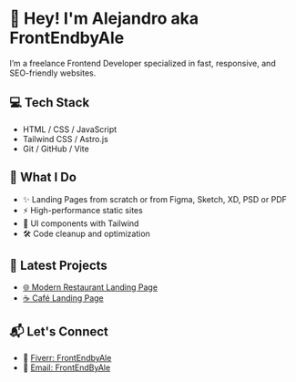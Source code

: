 # 👋 Hey! I'm Alejandro aka FrontEndbyAle

I’m a freelance Frontend Developer specialized in fast, responsive, and SEO-friendly websites.

## 💻 Tech Stack
- HTML / CSS / JavaScript
- Tailwind CSS / Astro.js
- Git / GitHub / Vite

## 🚀 What I Do
- ✨ Landing Pages from scratch or from Figma, Sketch, XD, PSD or PDF
- ⚡ High-performance static sites
- 🧩 UI components with Tailwind
- 🛠️ Code cleanup and optimization

## 🧪 Latest Projects
- [🌐 Modern Restaurant Landing Page](https://github.com/TUNOMBRE/resto-astro-tailwind)
- [☕ Café Landing Page](https://github.com/TUNOMBRE/cafe-astro-landing)

## 📬 Let's Connect
- 💼 [Fiverr: FrontEndbyAle](https://www.fiverr.com/frontendbyale)
- 📩 [Email: FrontEndByAle](mailto:frontendbyale@gmail.com)
